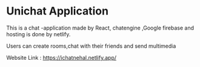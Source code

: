 # Unichat Application

This is a chat -application made by React, chatengine ,Google firebase and hosting is done by netlify.

Users can create rooms,chat with their friends and send multimedia



Website Link : https://ichatnehal.netlify.app/ 
